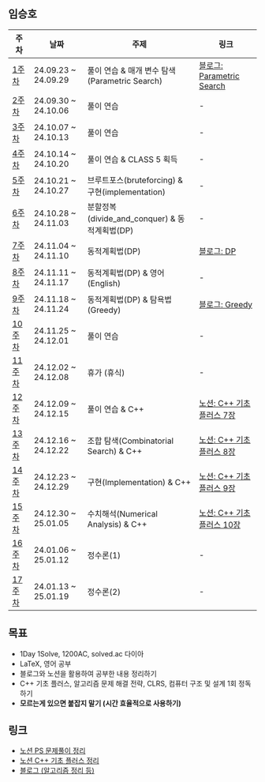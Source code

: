 ## 임승호

| 주차 | 날짜 | 주제 | 링크 |
|--|--|--|--|
| [1주차](https://github.com/pknu-wap/M-TIL/blob/main/YIM2UL2ET/Week01.md) | 24.09.23 ~ 24.09.29 | 풀이 연습 & 매개 변수 탐색 (Parametric Search) | [블로그: Parametric Search](https://yim2ul2et.github.io/posts/%EC%9D%B4%EB%B6%84%ED%83%90%EC%83%89%EA%B3%BC-%EB%A7%A4%EA%B0%9C%EB%B3%80%EC%88%98%ED%83%90%EC%83%89/) |
| [2주차](https://github.com/pknu-wap/M-TIL/blob/main/YIM2UL2ET/Week02.md) | 24.09.30 ~ 24.10.06 | 풀이 연습 | - |
| [3주차](https://github.com/pknu-wap/M-TIL/blob/main/YIM2UL2ET/Week03.md) | 24.10.07 ~ 24.10.13 | 풀이 연습 | - |
| [4주차](https://github.com/pknu-wap/M-TIL/blob/main/YIM2UL2ET/Week04.md) | 24.10.14 ~ 24.10.20 | 풀이 연습 & CLASS 5 획득 | - |
| [5주차](https://github.com/pknu-wap/M-TIL/blob/main/YIM2UL2ET/Week05.md) | 24.10.21 ~ 24.10.27 | 브루트포스(bruteforcing) & 구현(implementation) | - |
| [6주차](https://github.com/pknu-wap/M-TIL/blob/main/YIM2UL2ET/Week06.md) | 24.10.28 ~ 24.11.03 | 분할정복(divide_and_conquer) & 동적계획법(DP) | - |
| [7주차](https://github.com/pknu-wap/M-TIL/blob/main/YIM2UL2ET/Week07.md) | 24.11.04 ~ 24.11.10 | 동적계획법(DP) | [블로그: DP](https://yim2ul2et.github.io/posts/%EB%8F%99%EC%A0%81%EA%B3%84%ED%9A%8D%EB%B2%95/) |
| [8주차](https://github.com/pknu-wap/M-TIL/blob/main/YIM2UL2ET/Week08.md) | 24.11.11 ~ 24.11.17 | 동적계획법(DP) & 영어(English) | - |
| [9주차](https://github.com/pknu-wap/M-TIL/blob/main/YIM2UL2ET/Week09.md) | 24.11.18 ~ 24.11.24 | 동적계획법(DP) & 탐욕법(Greedy) | [블로그: Greedy](https://yim2ul2et.github.io/posts/%EA%B7%B8%EB%A6%AC%EB%94%94/) |
| [10주차](https://github.com/pknu-wap/M-TIL/blob/main/YIM2UL2ET/Week10.md) | 24.11.25 ~ 24.12.01 | 풀이 연습 | - |
| [11주차](https://github.com/pknu-wap/M-TIL/blob/main/YIM2UL2ET/Week11.md) | 24.12.02 ~ 24.12.08 | 휴가 (휴식) | - |
| [12주차](https://github.com/pknu-wap/M-TIL/blob/main/YIM2UL2ET/Week12.md) | 24.12.09 ~ 24.12.15 | 풀이 연습 & C++ | [노션: C++ 기초 플러스 7장](https://berry-fisher-f89.notion.site/7-C-15a326d21c2c80fd9dfed86f3fd82347?pvs=4) |
| [13주차](https://github.com/pknu-wap/M-TIL/blob/main/YIM2UL2ET/Week13.md) | 24.12.16 ~ 24.12.22 | 조합 탐색(Combinatorial Search) & C++ | [노션: C++ 기초 플러스 8장](https://berry-fisher-f89.notion.site/8-15c326d21c2c80f59d9bd6b311531a93?pvs=4) |
| [14주차](https://github.com/pknu-wap/M-TIL/blob/main/YIM2UL2ET/Week14.md) | 24.12.23 ~ 24.12.29 | 구현(Implementation) & C++ | [노션: C++ 기초 플러스 9장](https://berry-fisher-f89.notion.site/9-163326d21c2c8096b466de5f1ac36d63?pvs=4) |
| [15주차](https://github.com/pknu-wap/M-TIL/blob/main/YIM2UL2ET/Week15.md) | 24.12.30 ~ 25.01.05 | 수치해석(Numerical Analysis) & C++ | [노션: C++ 기초 플러스 10장](https://berry-fisher-f89.notion.site/10-168326d21c2c80f694fbe2663ceaaff8?pvs=4) |
| [16주차](https://github.com/pknu-wap/M-TIL/blob/main/YIM2UL2ET/Week16.md) | 24.01.06 ~ 25.01.12 | 정수론(1) | - |
| [17주차](https://github.com/pknu-wap/M-TIL/blob/main/YIM2UL2ET/Week16.md) | 24.01.13 ~ 25.01.19 | 정수론(2) | - |

## 목표
- 1Day 1Solve, 1200AC, solved.ac 다이아
- LaTeX, 영어 공부
- 블로그와 노션을 활용하여 공부한 내용 정리하기
- C++ 기초 플러스, 알고리즘 문제 해결 전략, CLRS, 컴퓨터 구조 및 설계 1회 정독하기
- **모르는게 있으면 붙잡지 말기 (시간 효율적으로 사용하기)**

## 링크
- [노션 PS 문제풀이 정리](https://berry-fisher-f89.notion.site/15d326d21c2c80b1aef9ccf5b525a68b?v=c8034750b12644c7a600e4bdacb823a0&pvs=4)
- [노션 C++ 기초 플러스 정리](https://berry-fisher-f89.notion.site/C-6-15a326d21c2c8089b310e492582d93ae?pvs=4)
- [블로그 (알고리즘 정리 등)](https://yim2ul2et.github.io/)
